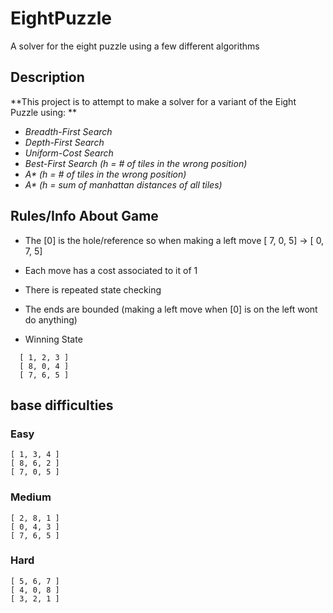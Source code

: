 # EightPuzzle
A solver for the eight puzzle using a few different algorithms


## Description 

**This project is to attempt to make a 
solver for a variant of the Eight Puzzle
using: **
- *Breadth-First Search*
- *Depth-First Search*
- *Uniform-Cost Search*
- *Best-First Search (h = # of tiles in the wrong position)*
- *A\* (h = # of tiles in the wrong position)*
- *A\* (h = sum of manhattan distances of all tiles)*


## Rules/Info About Game  

 * The [0] is the hole/reference so when making a left move
   [ 7, 0, 5] -> [ 0, 7, 5]

 * Each move has a cost associated to it of 1
 
 * There is repeated state checking
 
 * The ends are bounded 
   (making a left move when [0] is on the left wont do anything)

 * Winning State
 ```
   [ 1, 2, 3 ]
   [ 8, 0, 4 ]
   [ 7, 6, 5 ]
 ```


## base difficulties

### Easy
```
[ 1, 3, 4 ]
[ 8, 6, 2 ]
[ 7, 0, 5 ]
```

### Medium
```
[ 2, 8, 1 ]
[ 0, 4, 3 ]
[ 7, 6, 5 ]
```

### Hard
```
[ 5, 6, 7 ]
[ 4, 0, 8 ]
[ 3, 2, 1 ]
```

